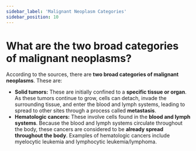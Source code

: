 ```yaml
---
sidebar_label: 'Malignant Neoplasm Categories'
sidebar_position: 10
---
```

# What are the two broad categories of malignant neoplasms?

According to the sources, there are **two broad categories of malignant neoplasms**. These are:

*   **Solid tumors:** These are initially confined to a **specific tissue or organ**. As these tumors continue to grow, cells can detach, invade the surrounding tissue, and enter the blood and lymph systems, leading to spread to other sites through a process called **metastasis**.
*   **Hematologic cancers:** These involve cells found in the **blood and lymph systems**. Because the blood and lymph systems circulate throughout the body, these cancers are considered to be **already spread throughout the body**. Examples of hematologic cancers include myelocytic leukemia and lymphocytic leukemia/lymphoma.